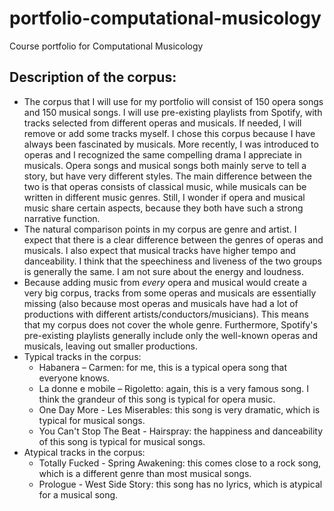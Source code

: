 # portfolio-computational-musicology
Course portfolio for Computational Musicology

## Description of the corpus:
* The corpus that I will use for my portfolio will consist of 150 opera songs and 150 musical songs. I will use pre-existing playlists from Spotify, with tracks selected from different operas and musicals. If needed, I will remove or add some tracks myself. I chose this corpus because I have always been fascinated by musicals. More recently, I was introduced to operas and I recognized the same compelling drama I appreciate in musicals. Opera songs and musical songs both mainly serve to tell a story, but have very different styles. The main difference between the two is that operas consists of classical music, while musicals can be written in different music genres. Still, I wonder if opera and musical music share certain aspects, because they both have such a strong narrative function.
* The natural comparison points in my corpus are genre and artist. I expect that there is a clear difference between the genres of operas and musicals. I also expect that musical tracks have higher tempo and danceability. I think that the speechiness and liveness of the two groups is generally the same. I am not sure about the energy and loudness.
* Because adding music from *every* opera and musical would create a very big corpus, tracks from some operas and musicals are essentially missing (also because most operas and musicals have had a lot of productions with different artists/conductors/musicians). This means that my corpus does not cover the whole genre. Furthermore, Spotify's pre-existing playlists generally include only the well-known operas and musicals, leaving out smaller productions.
* Typical tracks in the corpus:
  * Habanera – Carmen: for me, this is a typical opera song that everyone knows.
  * La donne e mobile – Rigoletto: again, this is a very famous song. I think the grandeur of this song is typical for opera music.
  * One Day More - Les Miserables: this song is very dramatic, which is typical for musical songs.
  * You Can't Stop The Beat - Hairspray: the happiness and danceability of this song is typical for musical songs.
* Atypical tracks in the corpus:
  * Totally Fucked - Spring Awakening: this comes close to a rock song, which is a different genre than most musical songs. 
  * Prologue - West Side Story: this song has no lyrics, which is atypical for a musical song.
